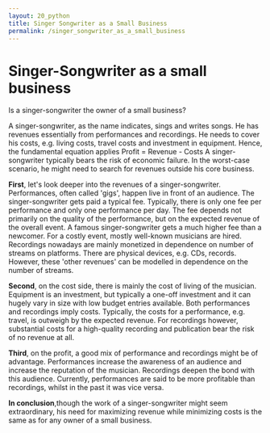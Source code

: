 ```yaml
---
layout: 20_python
title: Singer Songwriter as a Small Business
permalink: /singer_songwriter_as_a_small_business
---
```


# Singer-Songwriter as a small business

Is a singer-songwriter the owner of a small business?

A singer-songwriter, as the name indicates, sings and writes songs. He has revenues essentially from performances and recordings. He needs to cover his costs, e.g. living costs, travel costs and investment in equipment.  Hence, the fundamental equation applies
Profit = Revenue - Costs
A singer-songwriter typically bears the risk of economic failure. In the worst-case scenario, he might need to search for revenues outside his core business.

<b>First</b>, let's look deeper into the revenues of a singer-songwriter.
Performances, often called 'gigs', happen live in front of an audience. The singer-songwriter gets paid a typical fee. Typically, there is only one fee per performance and only one performance per day. The fee depends not primarily on the quality of the performance, but on the expected revenue of the overall event. A famous singer-songwriter gets a much higher fee than a newcomer. For a costly event, mostly well-known musicians are hired.
Recordings nowadays are mainly monetized in dependence on number of streams on platforms. There are physical devices, e.g. CDs, records. However, these 'other revenues' can be modelled in dependence on the number of streams. 

<b>Second</b>, on the cost side, there is mainly the cost of living of the musician. Equipment is an investment, but typically a one-off investment and it can hugely vary in size with low budget entries available. Both performances and recordings imply costs. Typically, the costs for a performance, e.g. travel, is outweigh by the expected revenue. For recordings however, substantial costs for a high-quality recording and publication bear the risk of
no revenue at all. 

<b>Third</b>,  on the profit, a good mix of performance and recordings might be of advantage. Performances increase the awareness of an audience and increase the reputation of the musician. Recordings deepen the bond with this audience. Currently, performances are said to be more profitable than recordings, whilst in the past it was vice versa. 

<b>In conclusion</b>,though the work of a singer-songwriter might seem extraordinary, his need for maximizing revenue while minimizing costs is the same as for any owner of a small business.  
 
